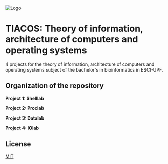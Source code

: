 
![Logo](https://eu01.edcwb.com/buscador/img/centros/logogrande/54808-a088d273bd364fc39011c52eaac0ee03.png)


# TIACOS: Theory of information, architecture of computers and operating systems

4 projects for the theory of information, architecture of computers and operating systems subject of the bachelor's in bioinformatics in ESCI-UPF.

## Organization of the repository

**Project 1: Shelllab**

**Project 2: Proclab**

**Project 3: Datalab**

**Project 4: IOlab**



## License

[MIT](https://choosealicense.com/licenses/mit/)
